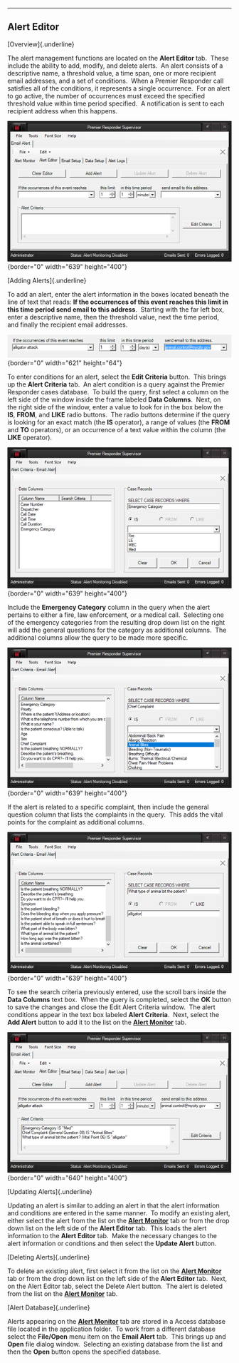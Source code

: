   ------------------
  **Alert Editor**
  ------------------

[Overview]{.underline}

The alert management functions are located on the **Alert Editor** tab. 
These include the ability to add, modify, and delete alerts.  An alert
consists of a descriptive name, a threshold value, a time span, one or
more recipient email addresses, and a set of conditions.  When a Premier
Responder call satisfies all of the conditions, it represents a single
occurrence.  For an alert to go active, the number of occurrences must
exceed the specified threshold value within time period specified.  A
notification is sent to each recipient address when this happens.

![](Alert%20Editor/image001.png){border="0" width="639" height="400"}

[Adding Alerts]{.underline}

To add an alert, enter the alert information in the boxes located
beneath the line of text that reads: **If the occurrences of this event
reaches this limit in this time period send email to this address**. 
Starting with the far left box, enter a descriptive name, then the
threshold value, next the time period, and finally the recipient email
addresses.

![](Alert%20Editor/image002.png){border="0" width="621" height="64"}

To enter conditions for an alert, select the **Edit Criteria** button. 
This brings up the **Alert Criteria** tab.  An alert condition is a
query against the Premier Responder cases database.  To build the query,
first select a column on the left side of the window inside the frame
labeled **Data Columns**.  Next, on the right side of the window, enter
a value to look for in the box below the **IS**, **FROM**, and **LIKE**
radio buttons.  The radio buttons determine if the query is looking for
an exact match (the **IS** operator), a range of values (the **FROM**
and **TO** operators), or an occurrence of a text value within the
column (the **LIKE** operator).

![](Alert%20Editor/image003.png){border="0" width="639" height="400"}

Include the **Emergency Category** column in the query when the alert
pertains to either a fire, law enforcement, or a medical call. 
Selecting one of the emergency categories from the resulting drop down
list on the right will add the general questions for the category as
additional columns.  The additional columns allow the query to be made
more specific.

![](Alert%20Editor/image004.png){border="0" width="639" height="400"}

If the alert is related to a specific complaint, then include the
general question column that lists the complaints in the query.  This
adds the vital points for the complaint as additional columns.

![](Alert%20Editor/image005.png){border="0" width="639" height="400"}

To see the search criteria previously entered, use the scroll bars
inside the **Data Columns** text box.  When the query is completed,
select the **OK** button to save the changes and close the Edit Alert
Criteria window.  The alert conditions appear in the text box labeled
**Alert Criteria**.  Next, select the **Add Alert** button to add it to
the list on the **[Alert Monitor](Alert%20Monitor.htm)** tab.

![](Alert%20Editor/image006.png){border="0" width="640" height="400"}

[Updating Alerts]{.underline}

Updating an alert is similar to adding an alert in that the alert
information and conditions are entered in the same manner.  To modify an
existing alert, either select the alert from the list on the **[Alert
Monitor](Alert%20Monitor.htm)** tab or from the drop down list on the
left side of the **Alert Editor** tab.  This loads the alert information
to the **Alert Editor** tab.  Make the necessary changes to the alert
information or conditions and then select the **Update Alert** button.

[Deleting Alerts]{.underline}

To delete an existing alert, first select it from the list on the
**[Alert Monitor](Alert%20Monitor.htm)** tab or from the drop down list
on the left side of the **Alert Editor** tab.  Next, on the Alert Editor
tab, select the Delete Alert button.  The alert is deleted from the list
on the **[Alert Monitor](Alert%20Monitor.htm)** tab.

[Alert Database]{.underline}

Alerts appearing on the **[Alert Monitor](Alert%20Monitor.htm)** tab are
stored in a Access database file located in the application folder.  To
work from a different database select the **File/Open** menu item on the
**Email Alert** tab.  This brings up and **Open** file dialog window. 
Selecting an existing database from the list and then the **Open**
button opens the specified database.
